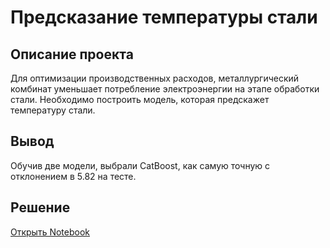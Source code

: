 # Предсказание температуры стали
## Описание проекта
Для оптимизации производственных расходов, металлургический комбинат уменьшает потребление электроэнергии на этапе обработки стали. Необходимо построить модель, которая предскажет температуру стали.
## Вывод
Обучив две модели, выбрали CatBoost, как самую точную с отклонением в 5.82 на тесте.
## Решение
[Открыть Notebook](https://github.com/S1udent/yandex-practicum/blob/main/15-Обработка%20фотографий%20покупателя/Обработка%20фотографий%20покупателя.ipynb)
